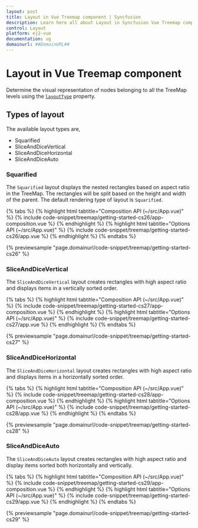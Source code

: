 ```yaml
---
layout: post
title: Layout in Vue Treemap component | Syncfusion
description: Learn here all about Layout in Syncfusion Vue Treemap component of Syncfusion Essential JS 2 and more.
control: Layout 
platform: ej2-vue
documentation: ug
domainurl: ##DomainURL##
---
```


# Layout in Vue Treemap component

Determine the visual representation of nodes belonging to all the TreeMap levels using the [`layoutType`](https://ej2.syncfusion.com/vue/documentation/api/treemap/#layouttype) property.

## Types of layout

The available layout types are,

* Squarified
* SliceAndDiceVertical
* SliceAndDiceHorizontal
* SliceAndDiceAuto

### Squarified

The `Squarified` layout displays the nested rectangles based on aspect ratio in the TreeMap. The rectangles will be split based on the height and width of the parent. The default rendering type of layout is `Squarified`.

{% tabs %}
{% highlight html tabtitle="Composition API (~/src/App.vue)" %}
{% include code-snippet/treemap/getting-started-cs26/app-composition.vue %}
{% endhighlight %}
{% highlight html tabtitle="Options API (~/src/App.vue)" %}
{% include code-snippet/treemap/getting-started-cs26/app.vue %}
{% endhighlight %}
{% endtabs %}
        
{% previewsample "page.domainurl/code-snippet/treemap/getting-started-cs26" %}

### SliceAndDiceVertical

The `SliceAndDiceVertical` layout creates rectangles with high aspect ratio and displays items in a vertically sorted order.

{% tabs %}
{% highlight html tabtitle="Composition API (~/src/App.vue)" %}
{% include code-snippet/treemap/getting-started-cs27/app-composition.vue %}
{% endhighlight %}
{% highlight html tabtitle="Options API (~/src/App.vue)" %}
{% include code-snippet/treemap/getting-started-cs27/app.vue %}
{% endhighlight %}
{% endtabs %}
        
{% previewsample "page.domainurl/code-snippet/treemap/getting-started-cs27" %}

### SliceAndDiceHorizontal

The `SliceAndDiceHorizontal` layout creates rectangles with high aspect ratio and displays items in a horizontally sorted order.

{% tabs %}
{% highlight html tabtitle="Composition API (~/src/App.vue)" %}
{% include code-snippet/treemap/getting-started-cs28/app-composition.vue %}
{% endhighlight %}
{% highlight html tabtitle="Options API (~/src/App.vue)" %}
{% include code-snippet/treemap/getting-started-cs28/app.vue %}
{% endhighlight %}
{% endtabs %}
        
{% previewsample "page.domainurl/code-snippet/treemap/getting-started-cs28" %}

### SliceAndDiceAuto

The `SliceAndDiceAuto` layout creates rectangles with high aspect ratio and display items sorted both horizontally and vertically.

{% tabs %}
{% highlight html tabtitle="Composition API (~/src/App.vue)" %}
{% include code-snippet/treemap/getting-started-cs29/app-composition.vue %}
{% endhighlight %}
{% highlight html tabtitle="Options API (~/src/App.vue)" %}
{% include code-snippet/treemap/getting-started-cs29/app.vue %}
{% endhighlight %}
{% endtabs %}
        
{% previewsample "page.domainurl/code-snippet/treemap/getting-started-cs29" %}